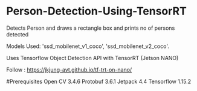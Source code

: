 # Person-Detection-Using-TensorRT
Detects Person and draws a rectangle box and prints no of persons detected

Models Used:
    'ssd_mobilenet_v1_coco',
    'ssd_mobilenet_v2_coco'.    

 Uses Tensorflow Object Detection API with TensorRT (Jetson NANO)
 
Follow : https://jkjung-avt.github.io/tf-trt-on-nano/

 #Prerequisites
  Open CV 3.4.6
  Protobuf 3.6.1
  Jetpack 4.4
  Tensorflow 1.15.2
  
  
